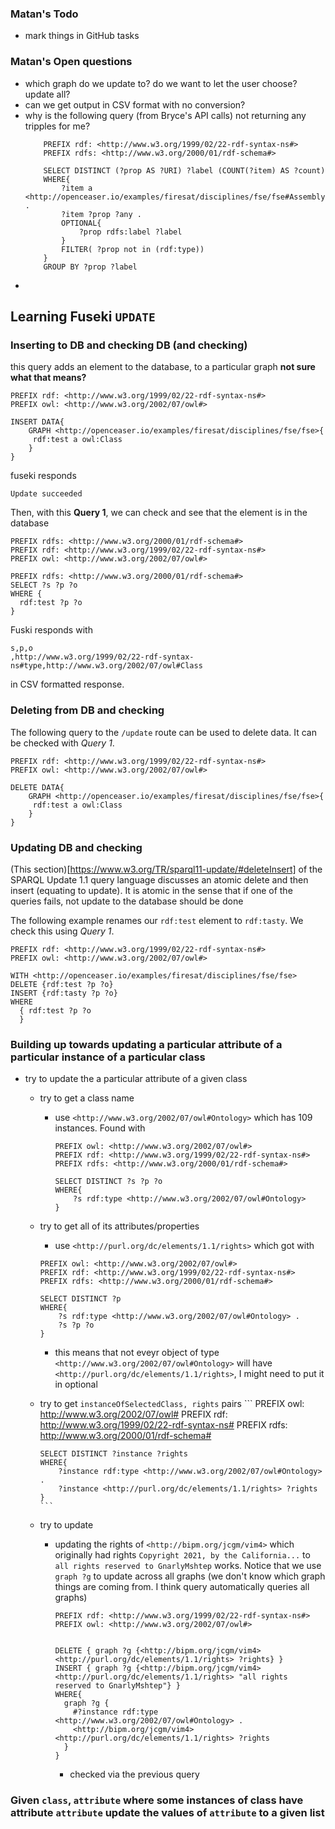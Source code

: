 ### Matan's Todo
- mark things in GitHub tasks

### Matan's Open questions
- which graph do we update to? do we want to let the user choose? update all? 
- can we get output in CSV format with no conversion? 
- why is the following query (from Bryce's API calls) not returning any tripples for me? 
    ```
        PREFIX rdf: <http://www.w3.org/1999/02/22-rdf-syntax-ns#>
        PREFIX rdfs: <http://www.w3.org/2000/01/rdf-schema#>

        SELECT DISTINCT (?prop AS ?URI) ?label (COUNT(?item) AS ?count)
        WHERE{
            ?item a <http://openceaser.io/examples/firesat/disciplines/fse/fse#Assembly> .
            ?item ?prop ?any .
            OPTIONAL{
                ?prop rdfs:label ?label
            }
            FILTER( ?prop not in (rdf:type))
        }
        GROUP BY ?prop ?label
    ```
- 


## Learning Fuseki `UPDATE`

### Inserting to DB and checking DB (and checking)
this query adds an element to the database, to a particular graph **not sure what that means?**
```
PREFIX rdf: <http://www.w3.org/1999/02/22-rdf-syntax-ns#>
PREFIX owl: <http://www.w3.org/2002/07/owl#>
    
INSERT DATA{
 	GRAPH <http://openceaser.io/examples/firesat/disciplines/fse/fse>{
 	 rdf:test a owl:Class
	}
}
```
fuseki responds
```
Update succeeded
```
Then, with this **Query 1**, we can check and see that the element is in the database 
```
PREFIX rdfs: <http://www.w3.org/2000/01/rdf-schema#>
PREFIX rdf: <http://www.w3.org/1999/02/22-rdf-syntax-ns#>
PREFIX owl: <http://www.w3.org/2002/07/owl#>
    
PREFIX rdfs: <http://www.w3.org/2000/01/rdf-schema#>
SELECT ?s ?p ?o 
WHERE {
  rdf:test ?p ?o
}
```
Fuski responds with 
```csv
s,p,o
,http://www.w3.org/1999/02/22-rdf-syntax-ns#type,http://www.w3.org/2002/07/owl#Class
```
in CSV formatted response.

### Deleting from DB and checking 
The following query to the `/update` route can be used to delete data. It can be checked with *Query 1*. 

```
PREFIX rdf: <http://www.w3.org/1999/02/22-rdf-syntax-ns#>
PREFIX owl: <http://www.w3.org/2002/07/owl#>
    
DELETE DATA{
 	GRAPH <http://openceaser.io/examples/firesat/disciplines/fse/fse>{
 	 rdf:test a owl:Class
	}
}
```

### Updating DB and checking 
(This section)[https://www.w3.org/TR/sparql11-update/#deleteInsert] of the SPARQL Update 1.1 query language discusses an atomic delete and then insert (equating to update). It is atomic in the sense that if one of the queries fails, not update to the database should be done

The following example renames our `rdf:test` element to `rdf:tasty`. We check this using *Query 1*.
```
PREFIX rdf: <http://www.w3.org/1999/02/22-rdf-syntax-ns#>
PREFIX owl: <http://www.w3.org/2002/07/owl#>

WITH <http://openceaser.io/examples/firesat/disciplines/fse/fse>
DELETE {rdf:test ?p ?o}
INSERT {rdf:tasty ?p ?o}
WHERE
  { rdf:test ?p ?o
  } 
``` 

### Building up towards updating a particular attribute of a particular instance of a particular class
- try to update the a particular attribute of a given class
  - try to get a class name
    - use `<http://www.w3.org/2002/07/owl#Ontology>` which has 109 instances. Found with 
        ```
        PREFIX owl: <http://www.w3.org/2002/07/owl#>
        PREFIX rdf: <http://www.w3.org/1999/02/22-rdf-syntax-ns#>
        PREFIX rdfs: <http://www.w3.org/2000/01/rdf-schema#>

        SELECT DISTINCT ?s ?p ?o
        WHERE{
            ?s rdf:type <http://www.w3.org/2002/07/owl#Ontology>
        }
        ```
  - try to get all of its attributes/properties
    - use `<http://purl.org/dc/elements/1.1/rights>` which got with 
    ```
    PREFIX owl: <http://www.w3.org/2002/07/owl#>
    PREFIX rdf: <http://www.w3.org/1999/02/22-rdf-syntax-ns#>
    PREFIX rdfs: <http://www.w3.org/2000/01/rdf-schema#>

    SELECT DISTINCT ?p 
    WHERE{
        ?s rdf:type <http://www.w3.org/2002/07/owl#Ontology> . 
        ?s ?p ?o
    }
    ```
    - this means that not eveyr object of type `<http://www.w3.org/2002/07/owl#Ontology>` will have `<http://purl.org/dc/elements/1.1/rights>`, I might need to put it in optional  
  - try to get `instanceOfSelectedClass, rights` pairs 
        ```
        PREFIX owl: <http://www.w3.org/2002/07/owl#>
        PREFIX rdf: <http://www.w3.org/1999/02/22-rdf-syntax-ns#>
        PREFIX rdfs: <http://www.w3.org/2000/01/rdf-schema#>

        SELECT DISTINCT ?instance ?rights 
        WHERE{
            ?instance rdf:type <http://www.w3.org/2002/07/owl#Ontology> . 
            ?instance <http://purl.org/dc/elements/1.1/rights> ?rights
        }
        ``` 
  - try to update
    - updating the rights of `<http://bipm.org/jcgm/vim4>` which originally had rights `Copyright 2021, by the California...` to `all rights reserved to GnarlyMshtep` works. Notice that we use `graph ?g` to update across all graphs (we don't know which graph things are coming from. I think query automatically queries all graphs)
      ```
      PREFIX rdf: <http://www.w3.org/1999/02/22-rdf-syntax-ns#>
      PREFIX owl: <http://www.w3.org/2002/07/owl#>


      DELETE { graph ?g {<http://bipm.org/jcgm/vim4> <http://purl.org/dc/elements/1.1/rights> ?rights} }
      INSERT { graph ?g {<http://bipm.org/jcgm/vim4> <http://purl.org/dc/elements/1.1/rights> "all rights reserved to GnarlyMshtep"} }
      WHERE{ 
        graph ?g {
          #?instance rdf:type <http://www.w3.org/2002/07/owl#Ontology> . 
          <http://bipm.org/jcgm/vim4> <http://purl.org/dc/elements/1.1/rights> ?rights
        }
      }
      ```
      - checked via the previous query


### Given `class`, `attribute` where some instances of class have attribute `attribute` update the values of `attribute` to a given list




